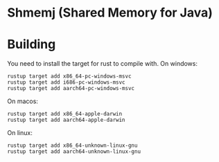 # Shmemj (Shared Memory for Java)

# Building

You need to install the target for rust to compile with.  On windows:

    rustup target add x86_64-pc-windows-msvc
    rustup target add i686-pc-windows-msvc
    rustup target add aarch64-pc-windows-msvc

On macos:

    rustup target add x86_64-apple-darwin
    rustup target add aarch64-apple-darwin

On linux:

    rustup target add x86_64-unknown-linux-gnu
    rustup target add aarch64-unknown-linux-gnu